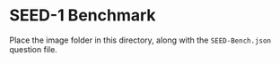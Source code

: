 # SEED-1 Benchmark

Place the image folder in this directory, along with the `SEED-Bench.json` question file.